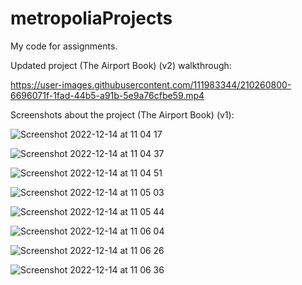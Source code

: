 # metropoliaProjects

My code for assignments.

Updated project (The Airport Book) (v2) walkthrough:



https://user-images.githubusercontent.com/111983344/210260800-6696071f-1fad-44b5-a91b-5e9a76cfbe59.mp4



Screenshots about the project (The Airport Book) (v1):

![Screenshot 2022-12-14 at 11 04 17](https://user-images.githubusercontent.com/111983344/207556962-62a46b6a-8b96-4405-9a16-548edeac68a0.png)

![Screenshot 2022-12-14 at 11 04 37](https://user-images.githubusercontent.com/111983344/207557025-ccd00288-835f-43f3-a337-a5d065537d9d.png)

![Screenshot 2022-12-14 at 11 04 51](https://user-images.githubusercontent.com/111983344/207557059-59c7cf86-920f-4e77-a5be-44f4aeccb014.png)

![Screenshot 2022-12-14 at 11 05 03](https://user-images.githubusercontent.com/111983344/207557403-db178bda-c195-47db-8d59-ed7ac4d996c8.png)

![Screenshot 2022-12-14 at 11 05 44](https://user-images.githubusercontent.com/111983344/207557536-ddac3939-0cdb-4ead-aaf8-4a1d46b24a26.png)

![Screenshot 2022-12-14 at 11 06 04](https://user-images.githubusercontent.com/111983344/207557560-d6f78c10-0fce-4659-afa2-0d63a59bf38c.png)

![Screenshot 2022-12-14 at 11 06 26](https://user-images.githubusercontent.com/111983344/207557597-9c0e8fac-6012-4c7d-b446-0569696a978a.png)

![Screenshot 2022-12-14 at 11 06 36](https://user-images.githubusercontent.com/111983344/207557620-3a427ebe-4c31-4878-b39a-3bac36405e67.png)
